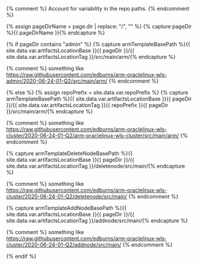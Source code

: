 {% comment %}
Account for variability in the repo paths.
{% endcomment %}

{% assign pageDirName = page.dir | replace: "/", "" %}
{% capture pageDir %}{{ pageDirName }}{% endcapture %}

{% if pageDir contains "admin" %}
  {% capture armTemplateBasePath %}{{ site.data.var.artifactsLocationBase }}{{ pageDir }}/{{ site.data.var.artifactsLocationTag }}/src/main/arm/{% endcapture %}
  
  {% comment %}
  something like https://raw.githubusercontent.com/edburns/arm-oraclelinux-wls-admin/2020-06-24-01-Q2/src/main/arm/
  {% endcomment %}
  
{% else %}
  {% assign repoPrefix = site.data.var.repoPrefix %}
  {% capture armTemplateBasePath %}{{ site.data.var.artifactsLocationBase }}{{ pageDir }}/{{ site.data.var.artifactsLocationTag }}{{ repoPrefix }}{{ pageDir }}/src/main/arm/{% endcapture %}
  
  {% comment %}
  something like https://raw.githubusercontent.com/edburns/arm-oraclelinux-wls-cluster/2020-06-24-01-Q2/arm-oraclelinux-wls-cluster/src/main/arm/
  {% endcomment %}

  {% capture armTemplateDeleteNodeBasePath %}{{ site.data.var.artifactsLocationBase }}{{ pageDir }}/{{ site.data.var.artifactsLocationTag }}/deletenode/src/main/{% endcapture %}

  {% comment %}
  something like https://raw.githubusercontent.com/edburns/arm-oraclelinux-wls-cluster/2020-06-24-01-Q2/deletenode/src/main/
  {% endcomment %}

  {% capture armTemplateAddNodeBasePath %}{{ site.data.var.artifactsLocationBase }}{{ pageDir }}/{{ site.data.var.artifactsLocationTag }}/addnode/src/main/{% endcapture %}

  {% comment %}
  something like https://raw.githubusercontent.com/edburns/arm-oraclelinux-wls-cluster/2020-06-24-01-Q2/addnode/src/main/
  {% endcomment %}
  
{% endif %}
